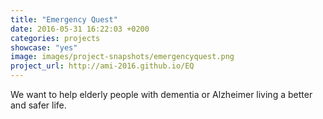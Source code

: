 ```yaml
---
title: "Emergency Quest"
date: 2016-05-31 16:22:03 +0200
categories: projects
showcase: "yes"
image: images/project-snapshots/emergencyquest.png
project_url: http://ami-2016.github.io/EQ
---
```


We want to help elderly people with dementia or Alzheimer living a better and safer life.
